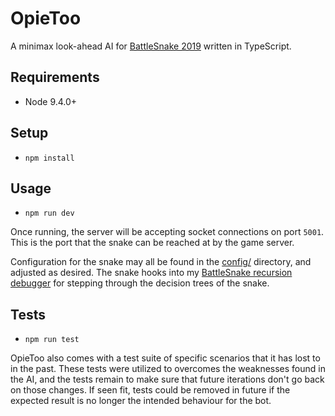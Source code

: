 # OpieToo

A minimax look-ahead AI for [BattleSnake 2019](https://www.battlesnake.io/) written in TypeScript.

## Requirements

* Node 9.4.0+

## Setup

* `npm install`

## Usage

* `npm run dev`

Once running, the server will be accepting socket connections on port `5001`. This is the port that the snake can be reached at by the game server.

Configuration for the snake may all be found in the [config/](https://github.com/GriffinLedingham/bs19/tree/master/src/config) directory, and adjusted as desired. The snake hooks into my [BattleSnake recursion debugger](https://github.com/GriffinLedingham/battle-snake-debugger) for stepping through the decision trees of the snake.

## Tests

* `npm run test`

OpieToo also comes with a test suite of specific scenarios that it has lost to in the past. These tests were utilized to overcomes the weaknesses found in the AI, and the tests remain to make sure that future iterations don't go back on those changes. If seen fit, tests could be removed in future if the expected result is no longer the intended behaviour for the bot.
